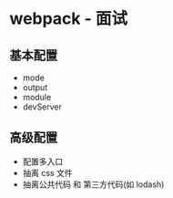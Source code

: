 # webpack - 面试

## 基本配置
* mode
* output
* module
* devServer


## 高级配置
* 配置多入口
* 抽离 css 文件
* 抽离公共代码 和 第三方代码(如 lodash)